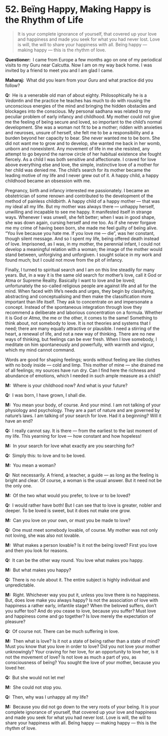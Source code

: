 # 52. Beïng Happy, Making Happy is the Rhythm of Life

>It is your complete ignorance of yourself, that covered up your love and happiness and made you seek for what you had never lost. Love is will, the will to share your happiness with all. Beïng happy — making happy — this is the rhythm of love.

**Questioner:**&ensp;I came from Europe a few months ago on one of my periodical visits to my <span data-tippy-content="Spiritual teacher, preceptor.">Guru</span> near Calcutta. Now I am on my way back home. I was invited by a friend to meet you and I am glad I came.

**Maharaj:**&ensp;What did you learn from your *Guru* and what practice did you follow?

**Q:**&ensp;He is a venerable old man of about eighty. Philosophically he is a *Vedant*in and the practice he teaches has much to do with rousing the unconscious energies of the mind and bringing the hidden obstacles and blockages into the conscious. My personal <span data-tippy-content="The practice which produces success, <em>siddhi</em>.">sadhana</span> was related to my peculiar problem of early infancy and childhood. My mother could not give me the feeling of beïng secure and loved, so important to the child’s normal development. She was a woman not fit to be a mother; ridden with anxieties and neuroses, unsure of herself, she felt me to be a responsibility and a burden beyond her capacity to bear. She never wanted me to be born. She did not want me to grow and to develop, she wanted me back in her womb, unborn and nonexistent. Any movement of life in me she resisted, any attempt to go beyond the narrow circle of her habitual existence she fought fiercely. As a child I was both sensitive and affectionate. I craved for love above everything else and love, the simple, instinctive love of a mother for her child was denied me. The child’s search for its mother became the leading motive of my life and I never grew out of it. A happy child, a happy childhood became an obsession with me. 

Pregnancy, birth and infancy interested me passionately. I became an obstetrician of some renown and contributed to the development of the method of painless childbirth. A happy child of a happy mother — that was my ideal all my life. But my mother was always there — unhappy herself, unwilling and incapable to see me happy. It manifested itself in strange ways. Whenever I was unwell, she felt better; when I was in good shape, she was down again, cursing herself and me too. As if she never forgave me my crime of having been born, she made me feel guilty of beïng alive. “You live because you hate me. If you love me — die”, was her constant, though silent message. And so I spent my life, beïng offered death instead of love. Imprisoned, as I was, in my mother, the perennial infant, I could not develop a meaningful relation with a woman; the image of the mother would stand between, unforgiving and unforgiven. I sought solace in my work and found much; but I could not move from the pit of infancy. 

Finally, I turned to spiritual search and I am on this line steadily for many years. But, in a way it is the same old search for mother’s love, call it God or <span data-tippy-content="The Supreme Self, the individual soul. <em>Atman</em> is beyond all the three <em>guna</em>s of <em>prakriti</em>. It is not the <em>atman</em> that acts but only the <em>prakriti</em>.">Atma</span> or Supreme Reality. Basically I want to love and be loved; unfortunately the so-called religious people are against life and all for the mind. When faced with life’s needs and urges, they begin by classifying, abstracting and conceptualising and then make the classification more important than life itself. They ask to concentrate on and impersonate a concept. Instead of the spontaneous integration through love they recommend a deliberate and laborious concentration on a formula. Whether it is God or *Atma*, the me or the other, it comes to the same! Something to think about, not somebody to love. It is not theories and systems that I need; there are many equally attractive or plausible. I need a stirring of the heart, a renewal of life, and not a new way of thinking. There are no new ways of thinking, but feelings can be ever fresh. When I love somebody, I meditate on him spontaneously and powerfully, with warmth and vigour, which my mind cannot command. 

Words are good for shaping feelings; words without feeling are like clothes with no body inside — cold and limp. This mother of mine — she drained me of all feelings; my sources have run dry. Can I find here the richness and abundance of emotions, which I needed in such ample measure as a child?

**M:**&ensp;Where is your childhood now? And what is your future?

**Q:**&ensp;I was born, I have grown, I shall die.

**M:**&ensp;You mean your body, of course. And your mind. I am not talking of your physiology and psychology. They are a part of nature and are governed by nature’s laws. I am talking of your search for love. Had it a beginning? Will it have an end?

**Q:**&ensp;I really cannot say. It is there — from the earliest to the last moment of my life. This yearning for love — how constant and how hopeless!

**M:**&ensp;In your search for love what exactly are you searching for?

**Q:**&ensp;Simply this: to love and to be loved.

**M:**&ensp;You mean a woman?

**Q:**&ensp;Not necessarily. A friend, a teacher, a guide — as long as the feeling is bright and clear. Of course, a woman is the usual answer. But it need not be the only one.

**M:**&ensp;Of the two what would you prefer, to love or to be loved?

**Q:**&ensp;I would rather have both! But I can see that to love is greater, nobler and deeper. To be loved is sweet, but it does not make one grow.

**M:**&ensp;Can you love on your own, or must you be made to love?

**Q:**&ensp;One must meet somebody lovable, of course. My mother was not only not loving, she was also not lovable.

**M:**&ensp;What makes a person lovable? Is it not the beïng loved? First you love and then you look for reasons.

**Q:**&ensp;It can be the other way round. You love what makes you happy.

**M:**&ensp;But what makes you happy?

**Q:**&ensp;There is no rule about it. The entire subject is highly individual and unpredictable.

**M:**&ensp;Right. Whichever way you put it, unless you love there is no happiness. But, does love make you always happy? Is not the association of love with happiness a rather early, infantile stage? When the beloved suffers, don’t you suffer too? And do you cease to love, because you suffer? Must love and happiness come and go together? Is love merely the expectation of pleasure?

**Q:**&ensp;Of course not. There can be much suffering in love.

**M:**&ensp;Then what is love? Is it not a state of beïng rather than a state of mind? Must you know that you love in order to love? Did you not love your mother unknowingly? Your craving for her love, for an opportunity to love her, is it not the movement of love? Is not love as much a part of you, as consciousness of beïng? You sought the love of your mother, because you loved her.

**Q:**&ensp;But she would not let me!

**M:**&ensp;She could not stop you.

**Q:**&ensp;Then, why was I unhappy all my life?

**M:**&ensp;Because you did not go down to the very roots of your beïng. It is your complete ignorance of yourself, that covered up your love and happiness and made you seek for what you had never lost. Love is will, the will to share your happiness with all. Beïng happy — making happy — this is the rhythm of love.

<script>
export default {
  props: ["slot-key"],
  mounted () {
    tippy("[data-tippy-content]", {allowHTML: true});
  }
}
</script>